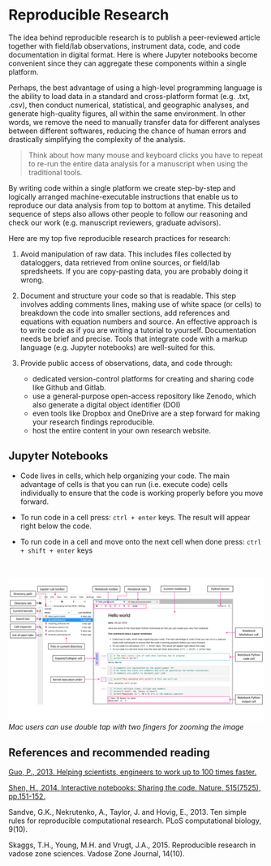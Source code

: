# Reproducible Research

The idea behind reproducible research is to publish a peer-reviewed article together with field/lab observations, instrument data, code, and code documentation in digital format. Here is where Jupyter notebooks become convenient since they can aggregate these components within a single platform.

Perhaps, the best advantage of using a high-level programming language is the ability to load data in a standard and cross-platform format (e.g. .txt, .csv), then conduct numerical, statistical, and geographic analyses, and generate high-quality figures, all within the same environment. In other words, we remove the need to manually transfer data for different analyses between different softwares, reducing the chance of human errors and drastically simplifying the complexity of the analysis. 

>Think about how many mouse and keyboard clicks you have to repeat to re-run the entire data analysis for a manuscript when using the traditional tools.

By writing code within a single platform we create step-by-step and logically arranged machine-executable instructions that enable us to reproduce our data analysis from top to bottom at anytime. This detailed sequence of steps also allows other people to follow our reasoning and check our work (e.g. manuscript reviewers, graduate advisors).

Here are my top five reproducible research practices for research:

1. Avoid manipulation of raw data. This includes files collected by dataloggers, data retrieved from online sources, or field/lab spredsheets. If you are copy-pasting data, you are probably doing it wrong.

2. Document and structure your code so that is readable. This step involves adding comments lines, making use of white space (or cells) to breakdown the code into smaller sections, add references and equations with equation numbers and source. An effective approach is to write code as if you are writing a tutorial to yourself. Documentation needs be brief and precise. Tools that integrate code with a markup language (e.g. Jupyter notebooks) are well-suited for this.

3. Provide public access of observations, data, and code through:

    - dedicated version-control platforms for creating and sharing code like Github and Gitlab. 
    - use a general-purpose open-access repository like Zenodo, which also generate a digital object identifier (DOI)
    - even tools like Dropbox and OneDrive are a step forward for making your research findings reproducible. 
    - host the entire content in your own research website.


## Jupyter Notebooks

- Code lives in cells, which help organizing your code. The main advantage of cells is that you can run (i.e. execute code) cells individually to ensure that the code is working properly before you move forward.

- To run code in a cell press: `ctrl + enter` keys. The result will appear right below the code.

- To run code in a cell and move onto the next cell when done press: `ctrl + shift + enter` keys

<br/>

![alt_text](../_media/jupyter_lab_gui.png "Jupyter Lab GUI")
*Mac users can use double tap with two fingers for zooming the image*



## References and recommended reading

[Guo, P., 2013. Helping scientists, engineers to work up to 100 times faster.](https://dl.acm.org/doi/10.1145/2507771.2507775)

[Shen, H., 2014. Interactive notebooks: Sharing the code. Nature, 515(7525), pp.151-152.](https://www.nature.com/news/interactive-notebooks-sharing-the-code-1.16261)

Sandve, G.K., Nekrutenko, A., Taylor, J. and Hovig, E., 2013. Ten simple rules for reproducible computational research. PLoS computational biology, 9(10).

Skaggs, T.H., Young, M.H. and Vrugt, J.A., 2015. Reproducible research in vadose zone sciences. Vadose Zone Journal, 14(10).



